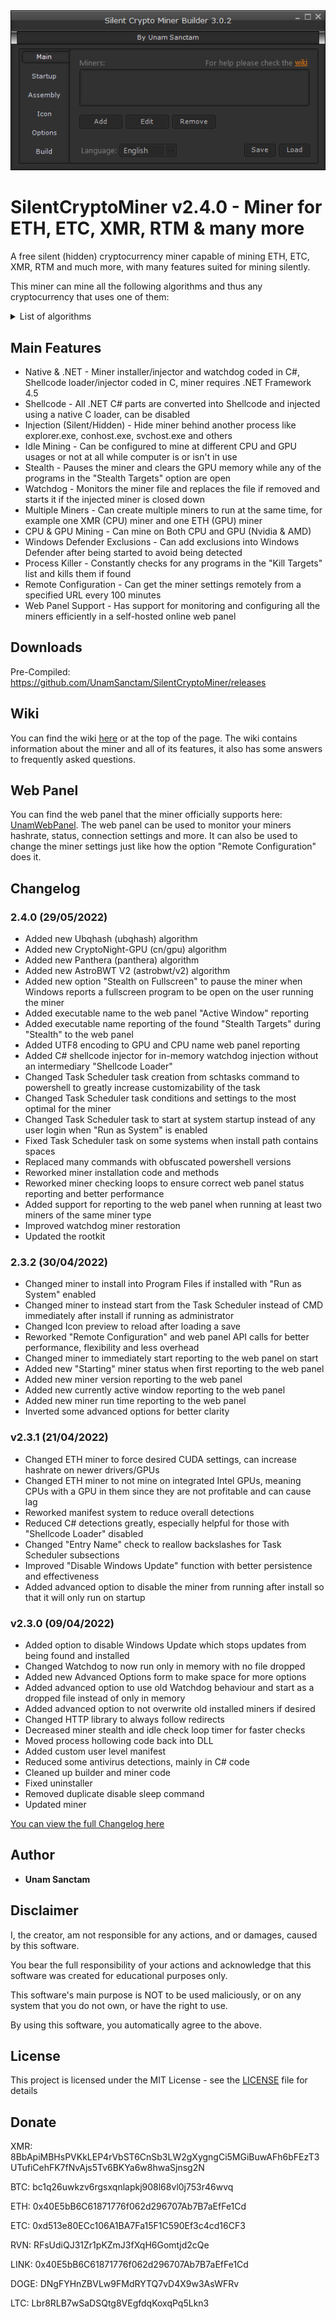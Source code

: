 <img src="https://github.com/UnamSanctam/SilentCryptoMiner/blob/master/SilentCryptoMiner.png?raw=true">

# SilentCryptoMiner v2.4.0 - Miner for ETH, ETC, XMR, RTM & many more

A free silent (hidden) cryptocurrency miner capable of mining ETH, ETC, XMR, RTM and much more, with many features suited for mining silently.

This miner can mine all the following algorithms and thus any cryptocurrency that uses one of them:
<details>
 <summary>List of algorithms</summary>
 <table>
	<tr><th>Algorithm</th><th>Example Cryptocurrency</th></tr>
	<tr><td>rx/0</td><td>Monero</td></tr>
	<tr><td>gr</td><td>Raptoreum</td></tr>
	<tr><td>ethash</td><td>Ethereum, Metaverse, Callisto, QuarkChain, EtherGem, Etho, Expanse, Ellaism</td></tr>
	<tr><td>etchash</td><td>Ethereum Classic</td></tr>
	<tr><td>ubqhash</td><td>Ubiq</td></tr>
	<tr><td>cn/gpu</td><td>Conceal, Ryo, Equilibria</td></tr>
	<tr><td>panthera</td><td>Scala</td></tr>
	<tr><td>argon2/chukwa</td><td>2ACoin</td></tr>
	<tr><td>rx/arq</td><td>ArQmA</td></tr>
	<tr><td>cn-heavy/xhv</td><td>Haven, Blockcloud</td></tr>
	<tr><td>astrobwt/v2</td><td>Dero HE</td></tr>
	<tr><td>cn/fast</td><td>Electronero, ElectroneroXP</td></tr>
	<tr><td>rx/keva</td><td>Kevacoin</td></tr>
	<tr><td>cn-pico</td><td>Kryptokrona</td></tr>
	<tr><td>cn/half</td><td>Masari</td></tr>
	<tr><td>argon2/ninja</td><td>NinjaCoin</td></tr>
	<tr><td>kawpow</td><td>Ravencoin</td></tr>
	<tr><td>rx/sfx</td><td>Safex</td></tr>
	<tr><td>cn/r</td><td>Sumokoin</td></tr>
	<tr><td>cn-pico/tlo</td><td>Talleo</td></tr>
	<tr><td>argon2/chukwav2</td><td>Turtlecoin</td></tr>
	<tr><td>cn/upx2</td><td>Uplexa</td></tr>
	<tr><td>rx/wow</td><td>Wownero</td></tr>
	<tr><td>astrobwt</td><td></td></tr>
	<tr><td>cn/ccx</td><td></td></tr>
	<tr><td>cn/zls</td><td></td></tr>
	<tr><td>cn/double</td><td></td></tr>
	<tr><td>cn/2</td><td></td></tr>
	<tr><td>cn/xao</td><td></td></tr>
	<tr><td>cn/rwz</td><td></td></tr>
	<tr><td>cn/rto</td><td></td></tr>
	<tr><td>cn-heavy/tube</td><td></td></tr>
	<tr><td>cn-heavy/0</td><td></td></tr>
	<tr><td>cn/1</td><td></td></tr>
	<tr><td>cn-lite/1</td><td></td></tr>
	<tr><td>cn-lite/0</td><td></td></tr>
	<tr><td>cn/0</td><td></td></tr>
</table>
</details>

## Main Features

* Native & .NET - Miner installer/injector and watchdog coded in C#, Shellcode loader/injector coded in C, miner requires .NET Framework 4.5
* Shellcode - All .NET C# parts are converted into Shellcode and injected using a native C loader, can be disabled
* Injection (Silent/Hidden) - Hide miner behind another process like explorer.exe, conhost.exe, svchost.exe and others
* Idle Mining - Can be configured to mine at different CPU and GPU usages or not at all while computer is or isn't in use
* Stealth - Pauses the miner and clears the GPU memory while any of the programs in the "Stealth Targets" option are open
* Watchdog - Monitors the miner file and replaces the file if removed and starts it if the injected miner is closed down
* Multiple Miners - Can create multiple miners to run at the same time, for example one XMR (CPU) miner and one ETH (GPU) miner
* CPU & GPU Mining - Can mine on Both CPU and GPU (Nvidia & AMD)
* Windows Defender Exclusions - Can add exclusions into Windows Defender after being started to avoid being detected
* Process Killer - Constantly checks for any programs in the "Kill Targets" list and kills them if found
* Remote Configuration - Can get the miner settings remotely from a specified URL every 100 minutes
* Web Panel Support - Has support for monitoring and configuring all the miners efficiently in a self-hosted online web panel

## Downloads

Pre-Compiled: https://github.com/UnamSanctam/SilentCryptoMiner/releases

## Wiki

You can find the wiki [here](https://github.com/UnamSanctam/SilentCryptoMiner/wiki) or at the top of the page. The wiki contains information about the miner and all of its features, it also has some answers to frequently asked questions.

## Web Panel

You can find the web panel that the miner officially supports here: [UnamWebPanel](https://github.com/UnamSanctam/UnamWebPanel). The web panel can be used to monitor your miners hashrate, status, connection settings and more. It can also be used to change the miner settings just like how the option "Remote Configuration" does it.

## Changelog

### 2.4.0 (29/05/2022)
* Added new Ubqhash (ubqhash) algorithm
* Added new CryptoNight-GPU (cn/gpu) algorithm
* Added new Panthera (panthera) algorithm
* Added new AstroBWT V2 (astrobwt/v2) algorithm
* Added new option "Stealth on Fullscreen" to pause the miner when Windows reports a fullscreen program to be open on the user running the miner
* Added executable name to the web panel "Active Window" reporting
* Added executable name reporting of the found "Stealth Targets" during "Stealth" to the web panel
* Added UTF8 encoding to GPU and CPU name web panel reporting
* Added C# shellcode injector for in-memory watchdog injection without an intermediary "Shellcode Loader"
* Changed Task Scheduler task creation from schtasks command to powershell to greatly increase customizability of the task
* Changed Task Scheduler task conditions and settings to the most optimal for the miner
* Changed Task Scheduler task to start at system startup instead of any user login when "Run as System" is enabled
* Fixed Task Scheduler task on some systems when install path contains spaces
* Replaced many commands with obfuscated powershell versions
* Reworked miner installation code and methods
* Reworked miner checking loops to ensure correct web panel status reporting and better performance
* Added support for reporting to the web panel when running at least two miners of the same miner type
* Improved watchdog miner restoration
* Updated the rootkit
### 2.3.2 (30/04/2022)
* Changed miner to install into Program Files if installed with "Run as System" enabled
* Changed miner to instead start from the Task Scheduler instead of CMD immediately after install if running as administrator
* Changed Icon preview to reload after loading a save
* Reworked "Remote Configuration" and web panel API calls for better performance, flexibility and less overhead
* Changed miner to immediately start reporting to the web panel on start
* Added new "Starting" miner status when first reporting to the web panel
* Added new miner version reporting to the web panel
* Added new currently active window reporting to the web panel
* Added new miner run time reporting to the web panel
* Inverted some advanced options for better clarity
### v2.3.1 (21/04/2022)
* Changed ETH miner to force desired CUDA settings, can increase hashrate on newer drivers/GPUs
* Changed ETH miner to not mine on integrated Intel GPUs, meaning CPUs with a GPU in them since they are not profitable and can cause lag
* Reworked manifest system to reduce overall detections
* Reduced C# detections greatly, especially helpful for those with "Shellcode Loader" disabled
* Changed "Entry Name" check to reallow backslashes for Task Scheduler subsections
* Improved "Disable Windows Update" function with better persistence and effectiveness
* Added advanced option to disable the miner from running after install so that it will only run on startup
### v2.3.0 (09/04/2022)
* Added option to disable Windows Update which stops updates from being found and installed
* Changed Watchdog to now run only in memory with no file dropped
* Added new Advanced Options form to make space for more options
* Added advanced option to use old Watchdog behaviour and start as a dropped file instead of only in memory
* Added advanced option to not overwrite old installed miners if desired
* Changed HTTP library to always follow redirects
* Decreased miner stealth and idle check loop timer for faster checks
* Moved process hollowing code back into DLL
* Added custom user level manifest
* Reduced some antivirus detections, mainly in C# code
* Cleaned up builder and miner code
* Fixed uninstaller
* Removed duplicate disable sleep command
* Updated miner

[You can view the full Changelog here](CHANGELOG.md)

## Author

* **Unam Sanctam**

## Disclaimer

I, the creator, am not responsible for any actions, and or damages, caused by this software.

You bear the full responsibility of your actions and acknowledge that this software was created for educational purposes only.

This software's main purpose is NOT to be used maliciously, or on any system that you do not own, or have the right to use.

By using this software, you automatically agree to the above.

## License

This project is licensed under the MIT License - see the [LICENSE](/LICENSE) file for details

## Donate

XMR: 8BbApiMBHsPVKkLEP4rVbST6CnSb3LW2gXygngCi5MGiBuwAFh6bFEzT3UTufiCehFK7fNvAjs5Tv6BKYa6w8hwaSjnsg2N

BTC: bc1q26uwkzv6rgsxqnlapkj908l68vl0j753r46wvq

ETH: 0x40E5bB6C61871776f062d296707Ab7B7aEfFe1Cd

ETC: 0xd513e80ECc106A1BA7Fa15F1C590Ef3c4cd16CF3

RVN: RFsUdiQJ31Zr1pKZmJ3fXqH6Gomtjd2cQe

LINK: 0x40E5bB6C61871776f062d296707Ab7B7aEfFe1Cd

DOGE: DNgFYHnZBVLw9FMdRYTQ7vD4X9w3AsWFRv

LTC: Lbr8RLB7wSaDSQtg8VEgfdqKoxqPq5Lkn3